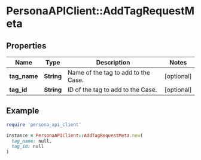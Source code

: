 # PersonaAPIClient::AddTagRequestMeta

## Properties

| Name | Type | Description | Notes |
| ---- | ---- | ----------- | ----- |
| **tag_name** | **String** | Name of the tag to add to the Case. | [optional] |
| **tag_id** | **String** | ID of the tag to add to the Case. | [optional] |

## Example

```ruby
require 'persona_api_client'

instance = PersonaAPIClient::AddTagRequestMeta.new(
  tag_name: null,
  tag_id: null
)
```

